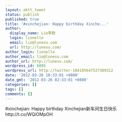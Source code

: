 ```yaml
---
layout: aktt_tweet
status: publish
published: true
title: '#xinchejian: Happy birthday Xinche...'
author:
  display_name: Lio李欧
  login: lionello
  email: lio@lunesu.com
  url: http://lunesu.com/
author_login: lionello
author_email: lio@lunesu.com
author_url: http://lunesu.com/
wordpress_id: 6895
wordpress_url: http://twitter-184105647527309312
date: '2012-03-26 10:33:01 +0800'
date_gmt: '2012-03-26 02:33:01 +0800'
categories: []
tags: []
comments: []
---
```

<p>#xinchejian: <!--:en-->Happy birthday Xinchejian<!--:--><!--:zh-->新车间生日快乐<!--:--> http://t.co/WQiOMpOH</p>
